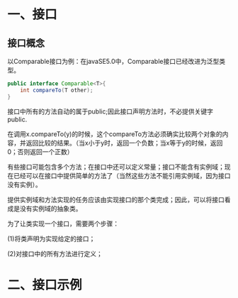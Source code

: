 # 一、接口
## 接口概念
以Comparable接口为例：在javaSE5.0中，Comparable接口已经改进为泛型类型。
```java
public interface Comparable<T>{
    int compareTo(T other);
}
```
接口中所有的方法自动的属于public;因此接口声明方法时，不必提供关键字public.

在调用x.compareTo(y)的时候，这个compareTo方法必须确实比较两个对象的内容，并返回比较的结果。（当x小于y时，返回一个负数；当x等于y的时候，返回0；否则返回一个正数）

有些接口可能包含多个方法；在接口中还可以定义常量；接口不能含有实例域；现在已经可以在接口中提供简单的方法了（当然这些方法不能引用实例域，因为接口没有实例）。

提供实例域和方法实现的任务应该由实现接口的那个类完成；因此，可以将接口看成是没有实例域的抽象类。

为了让类实现一个接口，需要两个步骤：

(1)将类声明为实现给定的接口；

(2)对接口中的所有方法进行定义；


# 二、接口示例
